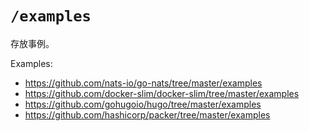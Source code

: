 # `/examples`

存放事例。 

Examples:

* https://github.com/nats-io/go-nats/tree/master/examples
* https://github.com/docker-slim/docker-slim/tree/master/examples
* https://github.com/gohugoio/hugo/tree/master/examples
* https://github.com/hashicorp/packer/tree/master/examples
